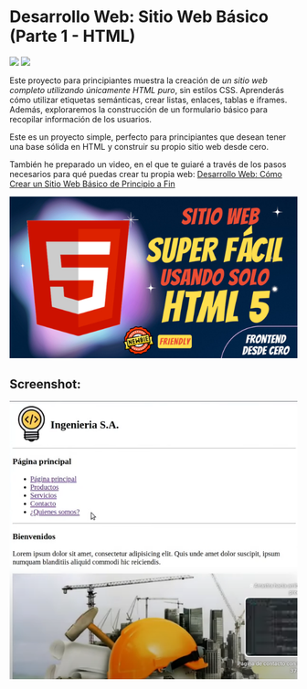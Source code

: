 # Desarrollo Web: Sitio Web Básico  (Parte 1 - HTML)

<span><img src="https://img.shields.io/badge/HTML5-E34F26?style=for-the-badge&logo=html5&logoColor=white"/></span>
<span><img src="https://img.shields.io/badge/VSCode-0078D4?style=for-the-badge&logo=visual%20studio%20code&logoColor=white"/></span>

Este proyecto para principiantes muestra la creación de *un sitio web completo utilizando únicamente HTML puro*, sin estilos CSS. Aprenderás cómo utilizar etiquetas semánticas, crear listas, enlaces, tablas e iframes. Además, exploraremos la construcción de un formulario básico para recopilar información de los usuarios. 

Este es un proyecto simple, perfecto para principiantes que desean tener una base sólida en HTML y construir su propio sitio web desde cero.

También he preparado un video, en el que te guiaré a través de los pasos necesarios para qué puedas crear tu propia web:  <a href="https://www.youtube.com/watch?v=4nMedfB-5aE">Desarrollo Web: Cómo Crear un Sitio Web Básico de Principio a Fin</a>

<img src="https://github.com/VintaBytes/Sitio-Web-desde-cero-parte-1/blob/main/portada.jpeg?raw=true">

## Screenshot:
<img src="https://github.com/VintaBytes/Sitio-Web-desde-cero-parte-1/blob/main/screenshot.png?raw=true">
